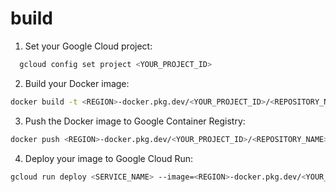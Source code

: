 

# build

1. Set your Google Cloud project:
```sh
  gcloud config set project <YOUR_PROJECT_ID> 
  ```

2. Build your Docker image:
```sh
docker build -t <REGION>-docker.pkg.dev/<YOUR_PROJECT_ID>/<REPOSITORY_NAME>/<IMAGE_NAME>:<TAG> .
```

3. Push the Docker image to Google Container Registry:
```sh
docker push <REGION>-docker.pkg.dev/<YOUR_PROJECT_ID>/<REPOSITORY_NAME>/<IMAGE_NAME>:<TAG>
```

4. Deploy your image to Google Cloud Run:
```sh
gcloud run deploy <SERVICE_NAME> --image=<REGION>-docker.pkg.dev/<YOUR_PROJECT_ID>/<REPOSITORY_NAME>/<IMAGE_NAME>:<TAG> --platform managed --region <REGION> --allow-unauthenticated
```
